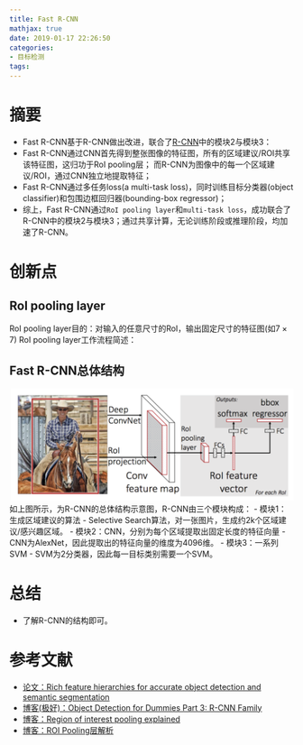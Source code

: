 ```yaml
---
title: Fast R-CNN
mathjax: true
date: 2019-01-17 22:26:50
categories: 
- 目标检测
tags:
---
```


# 摘要

- Fast R-CNN基于R-CNN做出改进，联合了[R-CNN](http://cvnotes.cn/2019/01/16/R-CNN/)中的模块2与模块3：
 - Fast R-CNN通过CNN首先得到整张图像的特征图，所有的区域建议/ROI共享该特征图，这归功于RoI pooling层； 而R-CNN为图像中的每一个区域建议/ROI，通过CNN独立地提取特征；
 - Fast R-CNN通过多任务loss(a multi-task loss)，同时训练目标分类器(object classifier)和包围边框回归器(bounding-box regressor)；
- 综上，Fast R-CNN通过`RoI pooling layer`和`multi-task loss`，成功联合了R-CNN中的模块2与模块3；通过共享计算，无论训练阶段或推理阶段，均加速了R-CNN。

<!-- more -->

# 创新点
## RoI pooling layer
RoI pooling layer目的：对输入的任意尺寸的RoI，输出固定尺寸的特征图(如$7\times7$)
RoI pooling layer工作流程简述：

## Fast R-CNN总体结构

<img src="/images/Fast R-CNN/1.png"  width = "600" height = "200"/>
如上图所示，为R-CNN的总体结构示意图，R-CNN由三个模块构成：
- 模块1：生成区域建议的算法
 - Selective Search算法，对一张图片，生成约2k个区域建议/感兴趣区域。
- 模块2：CNN，分别为每个区域提取出固定长度的特征向量
 - CNN为AlexNet，因此提取出的特征向量的维度为4096维。
- 模块3：一系列SVM
 - SVM为2分类器，因此每一目标类别需要一个SVM。

# 总结
- 了解R-CNN的结构即可。

# 参考文献
- [论文：Rich feature hierarchies for accurate object detection and semantic segmentation](https://arxiv.org/pdf/1311.2524v3.pdf)
- [博客(极好)：Object Detection for Dummies Part 3: R-CNN Family](https://lilianweng.github.io/lil-log/2017/12/31/object-recognition-for-dummies-part-3.html#fast-r-cnn)
- [博客：Region of interest pooling explained](https://deepsense.ai/region-of-interest-pooling-explained/)
- [博客：ROI Pooling层解析](https://blog.csdn.net/lanran2/article/details/60143861)
 


